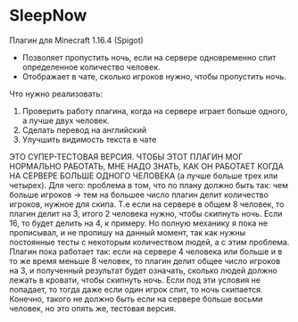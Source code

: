 # SleepNow
Плагин для Minecraft 1.16.4 (Spigot)
- Позволяет пропустить ночь, если на сервере одновременно спит определенное количество человек. 
- Отображает в чате, сколько игроков нужно, чтобы пропустить ночь.

Что нужно реализовать:
1. Проверить работу плагина, когда на сервере играет больше одного, а лучше двух человек.
2. Сделать перевод на английский
3. Улучшить видимость текста в чате

ЭТО СУПЕР-ТЕСТОВАЯ ВЕРСИЯ.
ЧТОБЫ ЭТОТ ПЛАГИН МОГ НОРМАЛЬНО РАБОТАТЬ, МНЕ НАДО ЗНАТЬ, КАК ОН РАБОТАЕТ КОГДА НА СЕРВЕРЕ БОЛЬШЕ ОДНОГО ЧЕЛОВЕКА (а лучше больше трех или четырех).
Для чего: проблема в том, что по плану должно быть так: чем больше игроков -> тем на большее число плагин делит количество игроков, нужное для скипа. Т.е если на сервере в общем 8 человек, то плагин делит на 3, итого 2 человека нужно, чтобы скипнуть ночь. Если 16, то будет делить на 4, к примеру. Но полную механику я пока не прописывал, и не пропишу на данный момент, так как нужны постоянные тесты с некоторым количеством людей, а с этим проблема. Плагин пока работает так: если на сервере 4 человека или больше и в то же время меньше 8 человек, то плагин делит общее число игроков на 3, и полученный результат будет означать, сколько людей должно лежать в кровати, чтобы скипнуть ночь. Если под эти условия не попадает, то тогда даже если один игрок спит, то ночь скипается. Конечно, такого не должно быть если на сервере больше восьми человек, но это опять же, тестовая версия.

